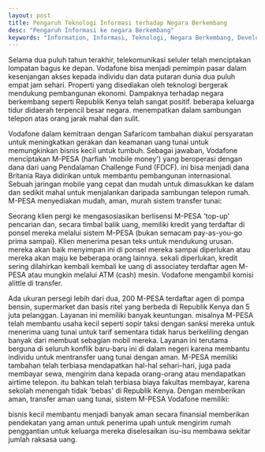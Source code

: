 ```yaml
---
layout: post
title: Pengaruh Teknologi Informasi terhadap Negara Berkembang
desc: "Pengaruh Informasi ke negara Berkembang"
keywords: "Information, Informasi, Teknologi, Negara Berkembang, Develop, Developing Countries, Technology Information, Teknologi Informasi"
---
```


Selama dua puluh tahun terakhir, telekomunikasi seluler telah menciptakan lompatan bagus ke depan. Vodafone bisa menjadi pemimpin pasar dalam kesenjangan akses kepada individu dan data putaran dunia dua puluh empat jam sehari. Properti yang disediakan oleh teknologi bergerak mendukung pembangunan ekonomi. Dampaknya terhadap negara berkembang seperti Republik Kenya telah sangat positif. beberapa keluarga tidur didaerah terpencil besar negara. menempatkan dalam sambungan telepon atas orang jarak mahal dan sulit.

Vodafone dalam kemitraan dengan Safaricom tambahan diakui persyaratan untuk meningkatkan gerakan dan keamanan uang tunai untuk memungkinkan bisnis kecil untuk tumbuh. Sebagai jawaban, Vodafone menciptakan M-PESA (harfiah 'mobile money') yang beroperasi dengan dana dari uang Pendalaman Challenge Fund (FDCF). ini bisa menjadi dana Britania Raya didirikan untuk membantu pembangunan internasional. Sebuah jaringan mobile yang cepat dan mudah untuk dimasukkan ke dalam dan sedikit mahal untuk menjalankan daripada sambungan telepon rumah. M-PESA menyediakan mudah, aman, murah sistem transfer tunai:

Seorang klien pergi ke mengasosiasikan berlisensi M-PESA 'top-up' pencarian dan, secara timbal balik uang, memiliki kredit yang terdaftar di ponsel mereka melalui sistem M-PESA (bukan semacam pay-as-you-go prima sampai).
Klien menerima pesan teks untuk mendukung urusan. mereka akan baik menyimpan ini di ponsel mereka sampai diperlukan atau mereka akan maju ke beberapa orang lainnya. sekali diperlukan, kredit sering dilahirkan kembali kembali ke uang di associatey terdaftar agen M-PESA atau mungkin melalui ATM (cash) mesin.
Vodafone mengambil komisi alittle di transfer.

Ada ukuran persegi lebih dari dua, 200 M-PESA terdaftar agen di pompa bensin, supermarket dan basis ritel yang berbeda di Republik Kenya dan 5 juta pelanggan. Layanan ini memiliki banyak keuntungan. misalnya M-PESA telah membantu usaha kecil seperti sopir taksi dengan sanksi mereka untuk menerima uang tunai untuk tarif sementara tidak harus berkeliling dengan banyak dari membuat sebagian mobil mereka. Layanan ini terutama berguna di seluruh konflik baru-baru ini di dalam negeri karena membantu individu untuk mentransfer uang tunai dengan aman. M-PESA memiliki tambahan telah terbiasa mendapatkan hal-hal sehari-hari, juga pada membayar sewa, mengirim dana kepada orang-orang atau mendapatkan airtime telepon. itu bahkan telah terbiasa biaya fakultas membayar, karena sekolah menengah tidak 'bebas' di Republik Kenya. Dengan memberikan aman, transfer aman uang tunai, sistem M-PESA Vodafone memiliki:

bisnis kecil membantu menjadi banyak aman secara finansial
memberikan pendekatan yang aman untuk penerima upah untuk mengirim rumah penggantian untuk keluarga mereka
diselesaikan isu-isu membawa sekitar jumlah raksasa uang.
